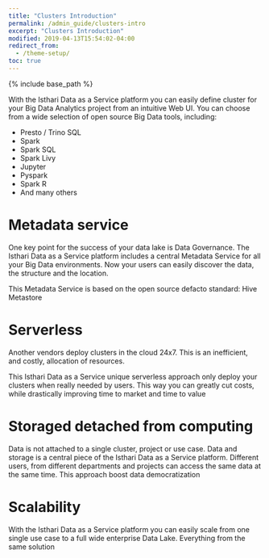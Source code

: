 ```yaml
---
title: "Clusters Introduction"
permalink: /admin_guide/clusters-intro
excerpt: "Clusters Introduction"
modified: 2019-04-13T15:54:02-04:00
redirect_from:
  - /theme-setup/
toc: true
---
```


{% include base_path %}

With the Isthari Data as a Service platform you can easily define cluster for your Big Data Analytics project from an intuitive Web UI. You can choose from a wide selection of open source Big Data tools, including:

* Presto / Trino SQL
* Spark
* Spark SQL
* Spark Livy
* Jupyter
* Pyspark
* Spark R 
* And many others

# Metadata service

One key point for the success of your data lake is Data Governance. The Isthari Data as a Service platform includes a central Metadata Service for all your Big Data environments. Now your users can easily discover the data, the structure and the location.

This Metadata Service is based on the open source defacto standard: Hive Metastore

# Serverless

Another vendors deploy clusters in the cloud 24x7. This is an inefficient, and costly, allocation of resources.

This Isthari Data as a Service unique serverless approach only deploy your clusters when really needed by users. This way you can greatly cut costs, while drastically improving time to market and time to value

# Storaged detached from computing

Data is not attached to a single cluster, project or use case. Data and storage is a central piece of the Isthari Data as a Service platform. Different users, from different departments and projects can access the same data at the same time. This approach boost data democratization

# Scalability

With the Isthari Data as a Service platform you can easily scale from one single use case to a full wide enterprise Data Lake. Everything from the same solution 
